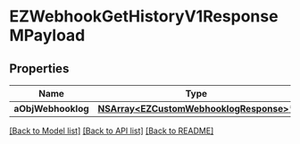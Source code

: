 # EZWebhookGetHistoryV1ResponseMPayload

## Properties
Name | Type | Description | Notes
------------ | ------------- | ------------- | -------------
**aObjWebhooklog** | [**NSArray&lt;EZCustomWebhooklogResponse&gt;***](EZCustomWebhooklogResponse.md) |  | 

[[Back to Model list]](../README.md#documentation-for-models) [[Back to API list]](../README.md#documentation-for-api-endpoints) [[Back to README]](../README.md)


